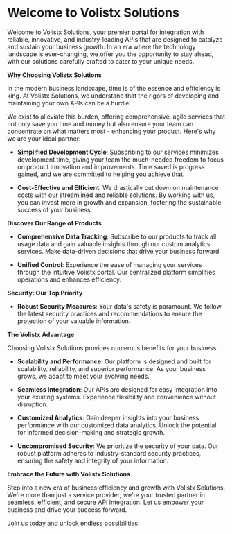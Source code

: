 Welcome to Volistx Solutions
========================================

Welcome to Volistx Solutions, your premier portal for integration with reliable, innovative, and industry-leading APIs that are designed to catalyze and sustain your business growth. In an era where the technology landscape is ever-changing, we offer you the opportunity to stay ahead, with our solutions carefully crafted to cater to your unique needs.

**Why Choosing Volistx Solutions**

In the modern business landscape, time is of the essence and efficiency is king. At Volistx Solutions, we understand that the rigors of developing and maintaining your own APIs can be a hurdle.

We exist to alleviate this burden, offering comprehensive, agile services that not only save you time and money but also ensure your team can concentrate on what matters most - enhancing your product. Here's why we are your ideal partner:

- **Simplified Development Cycle**: Subscribing to our services minimizes development time, giving your team the much-needed freedom to focus on product innovation and improvements. Time saved is progress gained, and we are committed to helping you achieve that.

- **Cost-Effective and Efficient**: We drastically cut down on maintenance costs with our streamlined and reliable solutions. By working with us, you can invest more in growth and expansion, fostering the sustainable success of your business.

**Discover Our Range of Products**

- **Comprehensive Data Tracking**: Subscribe to our products to track all usage data and gain valuable insights through our custom analytics services. Make data-driven decisions that drive your business forward.

- **Unified Control**: Experience the ease of managing your services through the intuitive Volistx portal. Our centralized platform simplifies operations and enhances efficiency.

**Security: Our Top Priority**

- **Robust Security Measures**: Your data's safety is paramount. We follow the latest security practices and recommendations to ensure the protection of your valuable information.

**The Volistx Advantage**

Choosing Volistx Solutions provides numerous benefits for your business:

- **Scalability and Performance**: Our platform is designed and built for scalability, reliability, and superior performance. As your business grows, we adapt to meet your evolving needs.

- **Seamless Integration**: Our APIs are designed for easy integration into your existing systems. Experience flexibility and convenience without disruption.

- **Customized Analytics**: Gain deeper insights into your business performance with our customized data analytics. Unlock the potential for informed decision-making and strategic growth.

- **Uncompromised Security**: We prioritize the security of your data. Our robust platform adheres to industry-standard security practices, ensuring the safety and integrity of your information.

**Embrace the Future with Volistx Solutions**

Step into a new era of business efficiency and growth with Volistx Solutions. We're more than just a service provider; we're your trusted partner in seamless, efficient, and secure API integration. Let us empower your business and drive your success forward.

Join us today and unlock endless possibilities.
